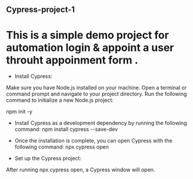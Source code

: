 ## Cypress-project-1

# This is a simple demo project for automation login & appoint a user throuht appoinment form .

* Install Cypress:

Make sure you have Node.js installed on your machine.
Open a terminal or command prompt and navigate to your project directory.
Run the following command to initialize a new Node.js project:

npm init -y

* Install Cypress as a development dependency by running the following command:
npm install cypress --save-dev

* Once the installation is complete, you can open Cypress with the following command:
npx cypress open

* Set up the Cypress project:

After running npx cypress open, a Cypress window will open.
